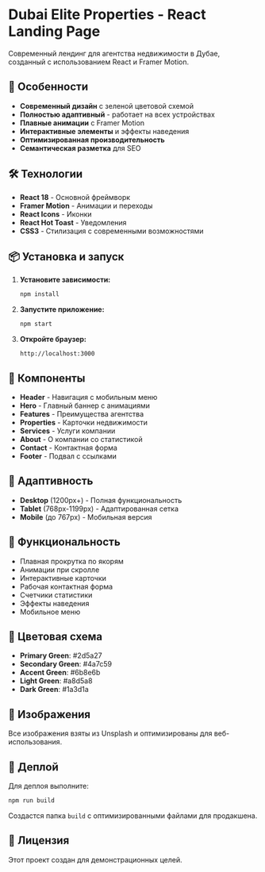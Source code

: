 # Dubai Elite Properties - React Landing Page

Современный лендинг для агентства недвижимости в Дубае, созданный с использованием React и Framer Motion.

## 🚀 Особенности

- **Современный дизайн** с зеленой цветовой схемой
- **Полностью адаптивный** - работает на всех устройствах
- **Плавные анимации** с Framer Motion
- **Интерактивные элементы** и эффекты наведения
- **Оптимизированная производительность**
- **Семантическая разметка** для SEO

## 🛠 Технологии

- **React 18** - Основной фреймворк
- **Framer Motion** - Анимации и переходы
- **React Icons** - Иконки
- **React Hot Toast** - Уведомления
- **CSS3** - Стилизация с современными возможностями

## 📦 Установка и запуск

1. **Установите зависимости:**
   ```bash
   npm install
   ```

2. **Запустите приложение:**
   ```bash
   npm start
   ```

3. **Откройте браузер:**
   ```
   http://localhost:3000
   ```

## 🎨 Компоненты

- **Header** - Навигация с мобильным меню
- **Hero** - Главный баннер с анимациями
- **Features** - Преимущества агентства
- **Properties** - Карточки недвижимости
- **Services** - Услуги компании
- **About** - О компании со статистикой
- **Contact** - Контактная форма
- **Footer** - Подвал с ссылками

## 📱 Адаптивность

- **Desktop** (1200px+) - Полная функциональность
- **Tablet** (768px-1199px) - Адаптированная сетка
- **Mobile** (до 767px) - Мобильная версия

## 🎯 Функциональность

- Плавная прокрутка по якорям
- Анимации при скролле
- Интерактивные карточки
- Рабочая контактная форма
- Счетчики статистики
- Эффекты наведения
- Мобильное меню

## 🌟 Цветовая схема

- **Primary Green**: #2d5a27
- **Secondary Green**: #4a7c59
- **Accent Green**: #6b8e6b
- **Light Green**: #a8d5a8
- **Dark Green**: #1a3d1a

## 📸 Изображения

Все изображения взяты из Unsplash и оптимизированы для веб-использования.

## 🚀 Деплой

Для деплоя выполните:

```bash
npm run build
```

Создастся папка `build` с оптимизированными файлами для продакшена.

## 📄 Лицензия

Этот проект создан для демонстрационных целей.
